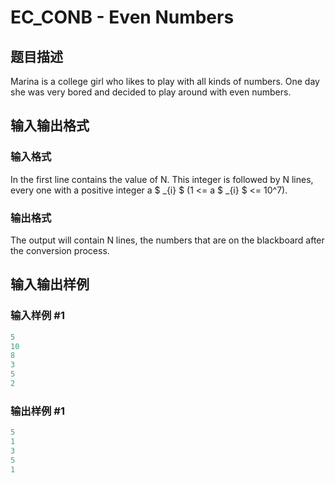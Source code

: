 # EC_CONB - Even Numbers

## 题目描述

Marina is a college girl who likes to play with all kinds of numbers. One day she was very bored and decided to play around with even numbers.

## 输入输出格式

### 输入格式

In the first line contains the value of N. This integer is followed by N lines, every one with a positive integer a $ _{i} $ (1 <= a $ _{i} $ <= 10^7).

### 输出格式

The output will contain N lines, the numbers that are on the blackboard after the conversion process.

## 输入输出样例

### 输入样例 #1

```cpp
5
10
8
3
5
2
```


### 输出样例 #1

```cpp
5
1
3
5
1
```



